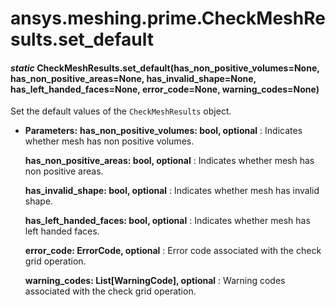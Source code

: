 # ansys.meshing.prime.CheckMeshResults.set_default

<a id="ansys.meshing.prime.CheckMeshResults.set_default"></a>

#### *static* CheckMeshResults.set_default(has_non_positive_volumes=None, has_non_positive_areas=None, has_invalid_shape=None, has_left_handed_faces=None, error_code=None, warning_codes=None)

Set the default values of the `CheckMeshResults` object.

* **Parameters:**
  **has_non_positive_volumes: bool, optional**
  : Indicates whether mesh has non positive volumes.

  **has_non_positive_areas: bool, optional**
  : Indicates whether mesh has non positive areas.

  **has_invalid_shape: bool, optional**
  : Indicates whether mesh has invalid shape.

  **has_left_handed_faces: bool, optional**
  : Indicates whether mesh has left handed faces.

  **error_code: ErrorCode, optional**
  : Error code associated with the check grid operation.

  **warning_codes: List[WarningCode], optional**
  : Warning codes associated with the check grid operation.

<!-- !! processed by numpydoc !! -->
